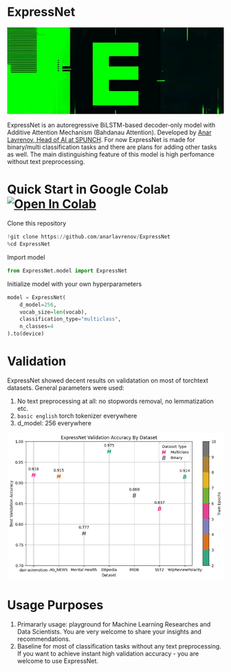 # ExpressNet

![image](https://github.com/anarlavrenov/ExpressNet/blob/master/logo.png)

ExpressNet is an autoregressive BiLSTM-based decoder-only model with Additive Attention Mechanism (Bahdanau Attention). 
Developed by [Anar Lavrenov, Head of AI at SPUNCH](https://www.linkedin.com/in/anar-lavrenov/).
For now ExpressNet is made for binary/multi classification tasks and there are plans for adding other tasks as well.
The main distinguishing feature of this model is high perfomance without text preprocessing. 

# Quick Start in Google Colab [![Open In Colab](https://colab.research.google.com/assets/colab-badge.svg)](https://github.com/anarlavrenov/ExpressNet/blob/master/usage.ipynb)

Clone this repository
```py
!git clone https://github.com/anarlavrenov/ExpressNet
%cd ExpressNet
```
Import model
```py
from ExpressNet.model import ExpressNet
```

Initialize model with your own hyperparameters
```py
model = ExpressNet(
    d_model=256,
    vocab_size=len(vocab),
    classification_type="multiclass",
    n_classes=4
).to(device)
```


# Validation
ExpressNet showed decent results on validatation on most of torchtext datasets.
General parameters were used:
1. No text preprocessing at all: no stopwords removal, no lemmatization etc.
2. `basic english` torch tokenizer everywhere
3. d_model: 256 everywhere

![image](https://github.com/anarlavrenov/ExpressNet/blob/master/benchmark.png)


# Usage Purposes

1. Primararly usage: playground for Machine Learning Researches and Data Scientists. You are very welcome to share your insights and recommendations.
2. Baseline for most of classification tasks without any text preprocessing. If you want to achieve instant high validation accuracy - you are welcome to use ExpressNet. 
